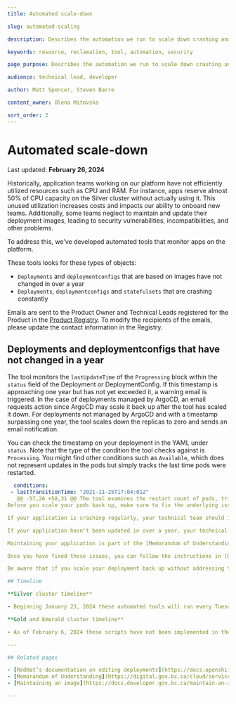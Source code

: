 ```yaml
---
title: Automated scale-down

slug: automated-scaling

description: Describes the automation we run to scale down crashing and old apps.

keywords: resource, reclamation, tool, automation, security

page_purpose: Describes the automation we run to scale down crashing and old apps.

audience: technical lead, developer

author: Matt Spencer, Steven Barre

content_owner: Olena Mitovska

sort_order: 2
---
```


# Automated scale-down

Last updated: **February 26, 2024**

Historically, application teams working on our platform have not efficiently utilized resources such as CPU and RAM. For instance, apps reserve almost 50% of CPU capacity on the Silver cluster without actually using it. This unused utilization increases costs and impacts our ability to onboard new teams. Additionally, some teams neglect to maintain and update their deployment images, leading to security vulnerabilities, incompatibilities, and other problems.

To address this, we’ve developed automated tools that monitor apps on the platform.

These tools looks for these types of objects:

- `Deployments` and `deploymentconfigs` that are based on images have not changed in over a year
- `Deployments`, `deploymentconfigs` and `statefulsets` that are crashing constantly

Emails are sent to the Product Owner and Technical Leads registered for the Product in the [Product Registry](https://registry.developer.gov.bc.ca/). To modify the recipients of the emails, please update the contact information in the Registry.

## Deployments and deploymentconfigs that have not changed in a year

The tool monitors the `lastUpdateTime` of the `Progressing` block within the `status` field of the Deployment or DeploymentConfig. If this timestamp is approaching one year but has not yet exceeded it, a warning email is triggered. In the case of deployments managed by ArgoCD, an email requests action since ArgoCD may scale it back up after the tool has scaled it down. For deployments not managed by ArgoCD and with a timestamp surpassing one year, the tool scales down the replicas to zero and sends an email notification.

You can check the timestamp on your deployment in the YAML under `status`. Note that the type of the condition the tool checks against is `Processing`. You might find other conditions such as `Available`, which does not represent updates in the pods but simply tracks the last time pods were restarted.

 ```yaml
   conditions:
  - lastTransitionTime: "2021-11-25T17:04:01Z"
	@@ -57,26 +58,31 @@ The tool examines the restart count of pods, triggering a response if a pod has
Before you scale your pods back up, make sure to fix the underlying issues that caused your application to end up in one of these two groups initially.

 If your application is crashing regularly, your technical team should investigate and fix the cause of these crashes. You can see the number of times your pod has restarted in the web console or via `oc get pods` to get an idea of if it is crashing a lot.

If your application hasn't been updated in over a year, your technical team should create a new image. This ensures that your application can benefit from any security patches released in the past year. It's highly probable that your image has critical security vulnerabilities if it hasn't been updated for more than a year.

 Maintaining your application is part of the [Memorandum of Understanding](https://digital.gov.bc.ca/cloud/services/private/onboard/#memorandum) that teams working on the platform agree to. More detailed docs on [maintaining an image](https://docs.developer.gov.bc.ca/maintain-an-application/#maintain-images) are also available.

Once you have fixed these issues, you can follow the instructions in [RedHat’s documentation on editing deployments](https://docs.openshift.com/container-platform/4.12/applications/deployments/deployment-strategies.html#odc-editing-deployments_rolling-strategy) to scale your applications back up again.

Be aware that if you scale your deployment back up without addressing the underlying issues, our automated process will scale the application back down again the following week.

## Timeline

**Silver cluster timeline**

- Beginning January 23, 2024 these automated tools will run every Tuesday morning.

**Gold and Emerald cluster timeline**

- As of February 6, 2024 these scripts have not been implemented in the Gold and Emerald clusters. Implementation is planned for early 2024, and will be announced in the [devops-alerts rocketchat channel](https://chat.developer.gov.bc.ca/channel/devops-alerts).

---

## Related pages

- [RedHat’s documentation on editing deployments](https://docs.openshift.com/container-platform/4.12/applications/deployments/deployment-strategies.html#odc-editing-deployments_rolling-strategy)
- [Memorandum of Understanding](https://digital.gov.bc.ca/cloud/services/private/onboard/#memorandum)
- [Maintaining an image](https://docs.developer.gov.bc.ca/maintain-an-application/#maintain-images)

---